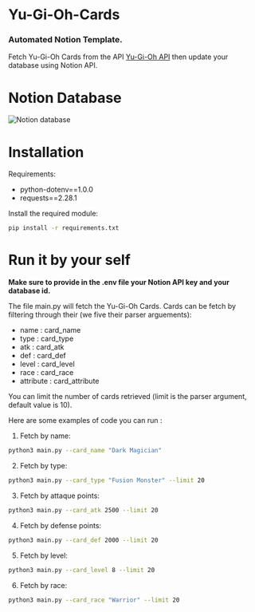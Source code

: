# Yu-Gi-Oh-Cards
### Automated Notion Template.

Fetch Yu-Gi-Oh Cards from the API [Yu-Gi-Oh API](https://ygoprodeck.com/api-guide/) then update your database using Notion API.

<!-- <img src=".\images\IMG-4304.jpg" alt="Card"> -->


# Notion Database

<img src=".\images\cover1.png" alt="Notion database">

# Installation

Requirements:

* python-dotenv==1.0.0
* requests==2.28.1

Install the required module:

```bash
pip install -r requirements.txt
```

# Run it by your self

**Make sure to provide in the .env file your Notion API key and your database id.**

The file main.py will fetch the Yu-Gi-Oh Cards.
Cards can be fetch by filtering through their (we five their parser arguements):

* name : card_name
* type : card_type
* atk : card_atk
* def : card_def
* level : card_level
* race : card_race
* attribute : card_attribute

You can limit the number of cards retrieved (limit is the parser argument, default value is 10).

Here are some examples of code you can run :

1. Fetch by name:
```bash
python3 main.py --card_name "Dark Magician"
```

2. Fetch by type:
```bash
python3 main.py --card_type "Fusion Monster" --limit 20
```

3. Fetch by attaque points:
```bash
python3 main.py --card_atk 2500 --limit 20
```

4. Fetch by defense points:
```bash
python3 main.py --card_def 2000 --limit 20
```

5. Fetch by level:
```bash
python3 main.py --card_level 8 --limit 20
```

6. Fetch by race:
```bash
python3 main.py --card_race "Warrior" --limit 20
```

